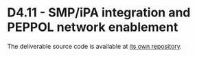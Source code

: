 # D4.11 - SMP/iPA integration and PEPPOL network enablement

The deliverable source code is available at [its own repository](https://github.com/AgID/EeISI-notification-translator).